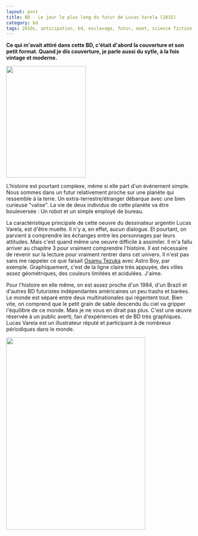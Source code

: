 ```yaml
---
layout: post
title: BD - Le jour le plus long du futur de Lucas Varela (2015)
category: bd
tags: 2010s, anticipation, bd, esclavage, futur, muet, science fiction
---
```

**Ce qui m'avait attiré dans cette BD, c'était d'abord la couverture et son petit format. Quand je dis couverture, je parle aussi du sytle, à la fois vintage et moderne.**

<img class="alignleft size-medium wp-image-22610" src="https://cheziceman.files.wordpress.com/2018/03/jour-le-plus-long-du-futur.jpg?w=215" alt="" width="215" height="300" />

L'histoire est pourtant complexe, même si elle part d'un évènement simple. Nous sommes dans un futur relativement proche sur une planète qui ressemble à la terre. Un extra-terrestre/étranger débarque avec une bien curieuse "valise". La vie de deux individus de cette planète va être bouleversée : Un robot et un simple employé de bureau.

La caractéristique principale de cette oeuvre du dessinateur argentin Lucas Varela, est d'être muette. Il n'y a, en effet, aucun dialogue. Et pourtant, on parvient à comprendre les échanges entre les personnages par leurs attitudes. Mais c'est quand même une oeuvre difficile à assimiler. Il m'a fallu arriver au chapitre 3 pour vraiment comprendre l'histoire. Il est nécessaire de revenir sur la lecture pour vraiment rentrer dans cet univers. Il n'est pas sans me rappeler ce que faisait <a href="https://cheziceman.wordpress.com/2017/03/14/bd-pluto-de-naoki-urasawa/">Osamu Tezuka</a> avec Astro Boy, par exemple. Graphiquement, c'est de la ligne claire très appuyée, des villes assez géométriques, des couleurs limitées et acidulées. J'aime.

Pour l'histoire en elle même, on est assez proche d'un 1984, d'un Brazil et d'autres BD futuristes indépendantes américaines un peu trashs et barées. Le monde est séparé entre deux multinationales qui régentent tout. Bien vite, on comprend que le petit grain de sable descendu du ciel va gripper l'équilibre de ce monde. Mais je ne vous en dirait pas plus. C'est une œuvre réservée à un public averti, fan d'expériences et de BD très graphiques. Lucas Varela est un illustrateur réputé et participant à de nombreux périodiques dans le monde.

<img class="aligncenter size-full wp-image-22611" src="https://cheziceman.files.wordpress.com/2018/03/jour-le-plus-long-du-futur2.jpg" alt="" width="375" height="517" />
